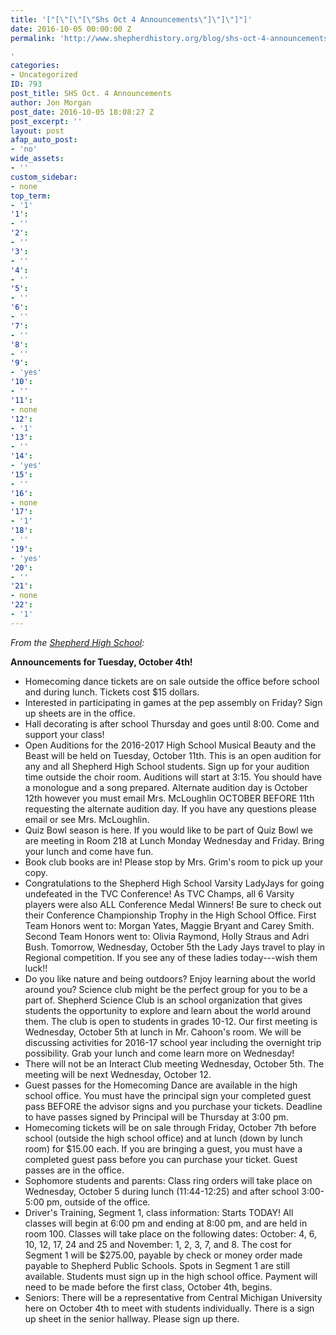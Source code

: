 ```yaml
---
title: '["[\"[\"[\"Shs Oct 4 Announcements\"]\"]\"]"]'
date: 2016-10-05 00:00:00 Z
permalink: 'http://www.shepherdhistory.org/blog/shs-oct-4-announcements/

'
categories:
- Uncategorized
ID: 793
post_title: SHS Oct. 4 Announcements
author: Jon Morgan
post_date: 2016-10-05 18:08:27 Z
post_excerpt: ''
layout: post
afap_auto_post:
- 'no'
wide_assets:
- ''
custom_sidebar:
- none
top_term:
- '1'
'1':
- ''
'2':
- ''
'3':
- ''
'4':
- ''
'5':
- ''
'6':
- ''
'7':
- ''
'8':
- ''
'9':
- 'yes'
'10':
- ''
'11':
- none
'12':
- '1'
'13':
- ''
'14':
- 'yes'
'15':
- ''
'16':
- none
'17':
- '1'
'18':
- ''
'19':
- 'yes'
'20':
- ''
'21':
- none
'22':
- '1'
---
```


*From the [Shepherd High School](http://www.shepherdhistory.org/business-directory/name/shepherd-high-school/):*

**Announcements for Tuesday, October 4th!**
* Homecoming dance tickets are on sale outside the office before school and during lunch. Tickets cost $15 dollars.
* Interested in participating in games at the pep assembly on Friday? Sign up sheets are in the office.
* Hall decorating is after school Thursday and goes until 8:00. Come and support your class!
* Open Auditions for the 2016-2017 High School Musical Beauty and the Beast will be held on Tuesday, October 11th. This is an open audition for any and all Shepherd High School students. Sign up for your audition time outside the choir room. Auditions will start at 3:15. You should have a monologue and a song prepared. Alternate audition day is October 12th however you must email Mrs. McLoughlin OCTOBER BEFORE 11th requesting the alternate audition day. If you have any questions please email or see Mrs. McLoughlin.
* Quiz Bowl season is here. If you would like to be part of Quiz Bowl we are meeting in Room 218 at Lunch Monday Wednesday and Friday. Bring your lunch and come have fun.
* Book club books are in! Please stop by Mrs. Grim's room to pick up your copy.
* Congratulations to the Shepherd High School Varsity LadyJays for going undefeated in the TVC Conference! As TVC Champs, all 6 Varsity players were also ALL Conference Medal Winners! Be sure to check out their Conference Championship Trophy in the High School Office. First Team Honors went to: Morgan Yates, Maggie Bryant and Carey Smith. Second Team Honors went to: Olivia Raymond, Holly Straus and Adri Bush. Tomorrow, Wednesday, October 5th the Lady Jays travel to play in Regional competition. If you see any of these ladies today---wish them luck!!
* Do you like nature and being outdoors? Enjoy learning about the world around you? Science club might be the perfect group for you to be a part of. Shepherd Science Club is an school organization that gives students the opportunity to explore and learn about the world around them. The club is open to students in grades 10-12. Our first meeting is Wednesday, October 5th at lunch in Mr. Cahoon's room. We will be discussing activities for 2016-17 school year including the overnight trip possibility. Grab your lunch and come learn more on Wednesday!
* There will not be an Interact Club meeting Wednesday, October 5th. The meeting will be next Wednesday, October 12.
* Guest passes for the Homecoming Dance are available in the high school office. You must have the principal sign your completed guest pass BEFORE the advisor signs and you purchase your tickets. Deadline to have passes signed by Principal will be Thursday at 3:00 pm.
* Homecoming tickets will be on sale through Friday, October 7th before school (outside the high school office) and at lunch (down by lunch room) for $15.00 each. If you are bringing a guest, you must have a completed guest pass before you can purchase your ticket. Guest passes are in the office.
* Sophomore students and parents: Class ring orders will take place on Wednesday, October 5 during lunch (11:44-12:25) and after school 3:00-5:00 pm, outside of the office.
* Driver's Training, Segment 1, class information: Starts TODAY! All classes will begin at 6:00 pm and ending at 8:00 pm, and are held in room 100. Classes will take place on the following dates: October: 4, 6, 10, 12, 17, 24 and 25 and November: 1, 2, 3, 7, and 8. The cost for Segment 1 will be $275.00, payable by check or money order made payable to Shepherd Public Schools. Spots in Segment 1 are still available. Students must sign up in the high school office. Payment will need to be made before the first class, October 4th, begins.
* Seniors: There will be a representative from Central Michigan University here on October 4th to meet with students individually. There is a sign up sheet in the senior hallway. Please sign up there.